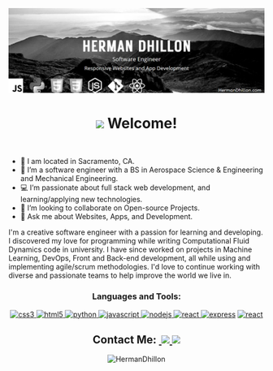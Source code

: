 ![My Banner](https://raw.githubusercontent.com/HermanDhillon/GitPage/main/images/Screenshot%202022-09-04%20000916.png?token=GHSAT0AAAAAABWQHQVB3YYNRX2JIGTOCYLOYZQXAPA)

<h1 align="center"> <img src="https://github.com/sudnyeshtalekar/sudnyeshtalekar/blob/master/Assets/Hi.gif" width="40px"> Welcome! </h1>

&nbsp;&nbsp;&nbsp;&nbsp;&nbsp;&nbsp;&nbsp;&nbsp;&nbsp;&nbsp;&nbsp;&nbsp;&nbsp;&nbsp;&nbsp;&nbsp;&nbsp;&nbsp;&nbsp;&nbsp;&nbsp;&nbsp;&nbsp;&nbsp;&nbsp;&nbsp;&nbsp;&nbsp;&nbsp;&nbsp;&nbsp;&nbsp;&nbsp;&nbsp;&nbsp;&nbsp;&nbsp;&nbsp;&nbsp;&nbsp;&nbsp;&nbsp;&nbsp;&nbsp;&nbsp;&nbsp;&nbsp;&nbsp;&nbsp;&nbsp;&nbsp;&nbsp;&nbsp;&nbsp;&nbsp;&nbsp;&nbsp;&nbsp;&nbsp; <b align="center"></b> <br>

-  📍 I am located in Sacramento, CA.
- 🚀 I’m a software engineer with a BS in Aerospace Science & Engineering and Mechanical Engineering.
- 💻 I’m passionate about full stack web development, and learning/applying new technologies.
- 👯 I’m looking to collaborate on Open-source Projects.
- 💬 Ask me about Websites, Apps, and Development.

<p>I'm a creative software engineer with a passion for learning and developing. I discovered my love for programming while writing Computational Fluid Dynamics code in university. I have since worked on projects in Machine Learning, DevOps, Front and Back-end development, all while using and implementing agile/scrum methodologies. I'd love to continue working with diverse and passionate teams to help improve the world we live in. 
</ p>

<h3 align="center">Languages and Tools:</h3>
<p align="center"> <a href="https://www.w3schools.com/css/" target="_blank" rel="noreferrer"> <img src="https://cdn.jsdelivr.net/gh/devicons/devicon/icons/css3/css3-original.svg" alt="css3" width="50" height="50"/> </a> 
<a href="https://www.w3.org/html/" target="_blank" rel="noreferrer"> <img src="https://cdn.jsdelivr.net/gh/devicons/devicon/icons/html5/html5-original.svg" alt="html5" width="50" height="50"/> </a> 
<a href="https://python.org" target="_blank" rel="noreferrer"> <img src="https://cdn.jsdelivr.net/gh/devicons/devicon/icons/python/python-original.svg" alt="python" width="50" height="50"/> </a> 
<a href="https://developer.mozilla.org/en-US/docs/Web/JavaScript" target="_blank" rel="noreferrer"> <img src="https://cdn.jsdelivr.net/gh/devicons/devicon/icons/javascript/javascript-plain.svg" alt="javascript" width="50" height="50"/> </a> 
<a href="https://nodejs.org" target="_blank" rel="noreferrer"> <img src="https://cdn.jsdelivr.net/gh/devicons/devicon/icons/nodejs/nodejs-original.svg" alt="nodejs" width="50" height="50"/> </a> <a href="https://reactjs.org/" target="_blank" rel="noreferrer"> <img src="https://cdn.jsdelivr.net/gh/devicons/devicon/icons/react/react-original.svg" alt="react" width="50" height="50"/> </a>
<a href="https://expressjs.com" target="_blank" rel="noreferrer"> <img src="https://user-images.githubusercontent.com/97814431/170081210-73593c53-48ce-4ad1-bd96-d370c124cc2c.png" alt="express" width="80" height="50"/></a> 
<a href="https://git-scm.com/" target="_blank" rel="noreferrer"> <img src="https://cdn.jsdelivr.net/gh/devicons/devicon/icons/git/git-original.svg" alt="react" width="50" height="50"/> </a></p>

<h2 align="center">Contact Me:

<a href="https://twitter.com/DhillonDev_">
  <img  alt="" width="35px" src="https://img.icons8.com/color/344/twitter--v1.png" />
</a>
<a href="https://hermandhillon.com">
  <img width="35px" src="https://img.icons8.com/fluency/344/link.png" />
</a>
<a href="https://www.linkedin.com/in/h-dhillon/">
  <img width="35px" src="https://img.icons8.com/color/344/linkedin-circled--v1.png" />
</a>
  </h2>
  </ br>

<p align="center"> <img src="https://github-readme-stats.vercel.app/api?username=hermandhillon&show_icons=true&theme=dark" alt="HermanDhillon" /> 
</p>

<br />
